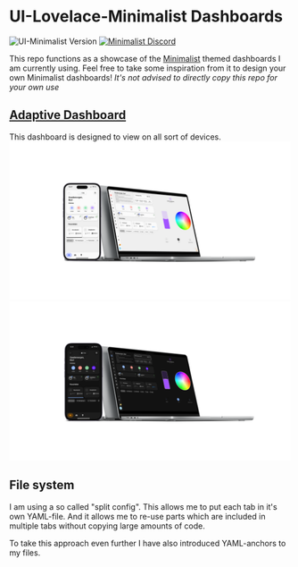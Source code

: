 # UI-Lovelace-Minimalist Dashboards

![UI-Minimalist Version](https://img.shields.io/github/v/release/UI-Lovelace-Minimalist/UI)
[![Minimalist Discord](https://badgen.net/discord/online-members/TPXg9b7GfR)](https://discord.gg/TPXg9b7GfR)

This repo functions as a showcase of the [Minimalist](https://github.com/UI-Lovelace-Minimalist/UI) themed dashboards I am currently using. Feel free to take some inspiration from it to design your own Minimalist dashboards!
*It's not advised to directly copy this repo for your own use*

## [Adaptive Dashboard](https://ui-lovelace-minimalist.github.io/UI/setup/adaptive_dash/)

This dashboard is designed to view on all sort of devices.
 <img src="https://raw.githubusercontent.com/basbruss/Minimalist-Dashboards/main/git_assets/mockups/light%20mode.png" width="600"> <img src="https://raw.githubusercontent.com/basbruss/Minimalist-Dashboards/main/git_assets/mockups/dark%20mode.png" width="600">
 
## File system

I am using a so called "split config". This allows me to put each tab in it's own YAML-file. And it allows me to re-use parts which are included in multiple tabs without copying large amounts of code. 

To take this approach even further I have also introduced YAML-anchors to my files.
